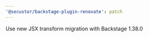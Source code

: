 ```yaml
---
'@secustor/backstage-plugin-renovate': patch
---
```


Use new JSX transform migration with Backstage 1.38.0
